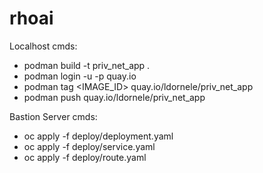 # rhoai

Localhost cmds:

- podman build -t priv_net_app .
- podman login -u <USER> -p <PWD> quay.io
- podman tag <IMAGE_ID> quay.io/ldornele/priv_net_app
- podman push quay.io/ldornele/priv_net_app

Bastion Server cmds:

- oc apply -f deploy/deployment.yaml
- oc apply -f deploy/service.yaml
- oc apply -f deploy/route.yaml